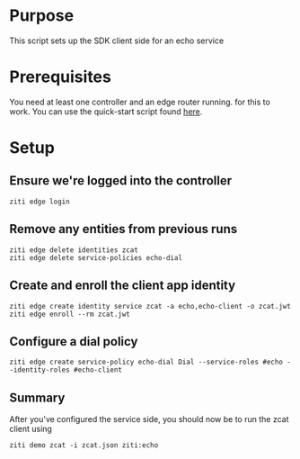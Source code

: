 # Purpose

This script sets up the SDK client side for an echo service

# Prerequisites

You need at least one controller and an edge router running. for this to work.
You can use the quick-start script found [here](https://github.com/openziti/ziti/tree/release-next/quickstart).

# Setup

## Ensure we're logged into the controller

```action:ziti-login allowRetry=true
ziti edge login
```

<!--action:keep-session-alive interval=1m quiet=false-->

## Remove any entities from previous runs

```action:ziti
ziti edge delete identities zcat 
ziti edge delete service-policies echo-dial
```

## Create and enroll the client app identity

```action:ziti
ziti edge create identity service zcat -a echo,echo-client -o zcat.jwt
ziti edge enroll --rm zcat.jwt
```

## Configure a dial policy

```action:ziti
ziti edge create service-policy echo-dial Dial --service-roles #echo --identity-roles #echo-client
```

## Summary

After you've configured the service side, you should now be to run the zcat client using

```
ziti demo zcat -i zcat.json ziti:echo
```
